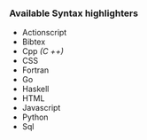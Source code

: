###  Available Syntax highlighters

- Actionscript
- Bibtex
- Cpp _(C ++)_
- CSS
- Fortran
- Go
- Haskell
- HTML
- Javascript
- Python
- Sql
